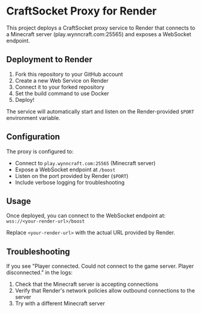 # CraftSocket Proxy for Render

This project deploys a CraftSocket proxy service to Render that connects to a Minecraft server (play.wynncraft.com:25565) and exposes a WebSocket endpoint.

## Deployment to Render

1. Fork this repository to your GitHub account
2. Create a new Web Service on Render
3. Connect it to your forked repository
4. Set the build command to use Docker
5. Deploy!

The service will automatically start and listen on the Render-provided `$PORT` environment variable.

## Configuration

The proxy is configured to:
- Connect to `play.wynncraft.com:25565` (Minecraft server)
- Expose a WebSocket endpoint at `/boost`
- Listen on the port provided by Render (`$PORT`)
- Include verbose logging for troubleshooting

## Usage

Once deployed, you can connect to the WebSocket endpoint at:
`wss://<your-render-url>/boost`

Replace `<your-render-url>` with the actual URL provided by Render.

## Troubleshooting

If you see "Player connected. Could not connect to the game server. Player disconnected." in the logs:
1. Check that the Minecraft server is accepting connections
2. Verify that Render's network policies allow outbound connections to the server
3. Try with a different Minecraft server